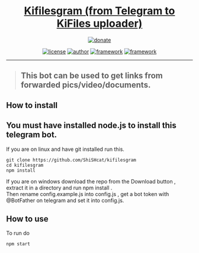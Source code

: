 <h1 align="center">
<a href="https://github.com/discordgram/DiscordForTelegram">Kifilesgram (from Telegram to KiFiles uploader)</a>
</h1>
<p align="center">
<a href="https://www.patreon.com/shishcat"><img alt="donate" src="https://c5.patreon.com/external/logo/become_a_patron_button@2x.png"/></a>
</p>
<p align="center">
<a href="https://img.shields.io/github/license/ShiSHcat/kifilesgram"><img alt="license" src="https://img.shields.io/github/license/ShiSHcat/kifilesgram"/></a>
<a href="https://shishcat.ga"><img alt="author" src="https://img.shields.io/badge/author-ShiSHcat8214-red"/></a>
<a href="https://telegraf.js.org"><img alt="framework" src="https://img.shields.io/badge/framework--telegram-Telegraf-yellow"/></a>
<a href="https://telegraf.js.org"><img alt="framework" src="https://img.shields.io/badge/framework--telegram-Telegraf-yellow"/></a>
</p>
<hr>

> ## This bot can be used to get links from forwarded pics/video/documents.
## How to install
## You must have installed node.js to install this telegram bot.
If you are on linux and have git installed run this.
```
git clone https://github.com/ShiSHcat/kifilesgram
cd kifilesgram
npm install
```
If you are on windows download the repo from the Download button , extract it in a directory and run npm install .
<br>
Then rename config.example.js into config.js , get a bot token with @BotFather on telegram and set it into config.js.

## How to use
To run do 
```
npm start
```
